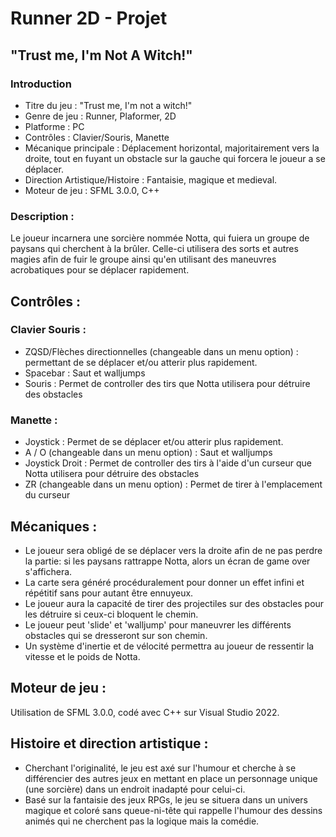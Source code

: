 # Runner 2D - Projet

## "Trust me, I'm Not A Witch!"

### Introduction
- Titre du jeu : "Trust me, I'm not a witch!"
- Genre de jeu : Runner, Plaformer, 2D
- Platforme : PC
- Contrôles : Clavier/Souris, Manette
- Mécanique principale : Déplacement horizontal, majoritairement vers la droite, tout en fuyant un obstacle sur la gauche qui forcera le joueur a se déplacer.
- Direction Artistique/Histoire : Fantaisie, magique et medieval.
- Moteur de jeu : SFML 3.0.0, C++
### Description : 
Le joueur incarnera une sorcière nommée Notta, qui fuiera un groupe de paysans qui cherchent à la brûler. Celle-ci utilisera des sorts et autres
magies afin de fuir le groupe ainsi qu'en utilisant des maneuvres acrobatiques pour se déplacer rapidement.

## Contrôles :
### Clavier Souris :
- ZQSD/Flèches directionnelles (changeable dans un menu option) : permettant de se déplacer et/ou atterir plus rapidement.
- Spacebar : Saut et walljumps
- Souris : Permet de controller des tirs que Notta utilisera pour détruire des obstacles
### Manette :
- Joystick : Permet de se déplacer et/ou atterir plus rapidement.
- A / O (changeable dans un menu option) : Saut et walljumps
- Joystick Droit : Permet de controller des tirs à l'aide d'un curseur que Notta utilisera pour détruire des obstacles
- ZR (changeable dans un menu option) : Permet de tirer à l'emplacement du curseur

## Mécaniques :
- Le joueur sera obligé de se déplacer vers la droite afin de ne pas perdre la partie: si les paysans rattrappe Notta, alors un écran de game over s'affichera.
- La carte sera généré procéduralement pour donner un effet infini et répétitif sans pour autant être ennuyeux.
- Le joueur aura la capacité de tirer des projectiles sur des obstacles pour les détruire si ceux-ci bloquent le chemin.
- Le joueur peut 'slide' et 'walljump' pour maneuvrer les différents obstacles qui se dresseront sur son chemin.
- Un système d'inertie et de vélocité permettra au joueur de ressentir la vitesse et le poids de Notta.

## Moteur de jeu :
Utilisation de SFML 3.0.0, codé avec C++ sur Visual Studio 2022.

## Histoire et direction artistique :
- Cherchant l'originalité, le jeu est axé sur l'humour et cherche à se différencier des autres jeux en mettant en place un personnage unique (une sorcière) dans un endroit inadapté pour celui-ci.
- Basé sur la fantaisie des jeux RPGs, le jeu se situera dans un univers magique et coloré sans queue-ni-tête qui rappelle l'humour des dessins animés qui ne cherchent pas la logique mais la comédie.
